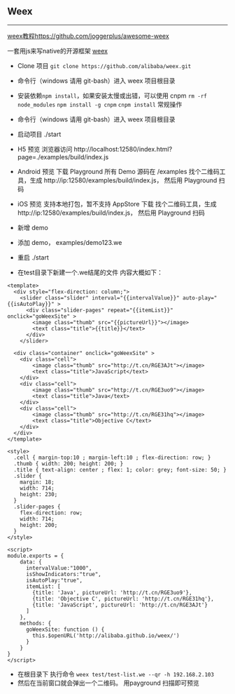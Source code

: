 ## Weex 
----

[weex教程https://github.com/joggerplus/awesome-weex](https://github.com/joggerplus/awesome-weex)

一套用js来写native的开源框架
[weex](https://github.com/alibaba/weex)


+ Clone 项目 `git clone https://github.com/alibaba/weex.git`
+ 命令行（windows 请用 git-bash）进入 weex 项目根目录
+ 安装依赖`npm install`，如果安装太慢或出错，可以使用 cnpm
  `rm -rf node_modules`
  `npm install -g cnpm`
  `cnpm install`
常规操作

+ 命令行（windows 请用 git-bash）进入 weex 项目根目录
+ 启动项目 ./start
+ H5 预览
   浏览器访问 http://localhost:12580/index.html?page=./examples/build/index.js
+ Android 预览
  下载 Playground 所有 Demo 源码在 /examples
  找个二维码工具，生成 http://ip:12580/examples/build/index.js， 然后用 Playground 扫码
+ iOS 预览
   支持本地打包，暂不支持 AppStore 下载
   找个二维码工具，生成 http://ip:12580/examples/build/index.js， 然后用 Playground 扫码
+  新增 demo
+  添加 demo， examples/demo123.we
+  重启 ./start


+ 在test目录下新建一个.we结尾的文件  内容大概如下：
```
<template>
  <div style="flex-direction: column;">
    <slider class="slider" interval="{{intervalValue}}" auto-play="{{isAutoPlay}}" >
      <div class="slider-pages" repeat="{{itemList}}" onclick="goWeexSite" >
        <image class="thumb" src="{{pictureUrl}}"></image>
        <text class="title">{{title}}</text>
      </div>
    </slider>

  <div class="container" onclick="goWeexSite" >
    <div class="cell">
        <image class="thumb" src="http://t.cn/RGE3AJt"></image>
        <text class="title">JavaScript</text>
    </div>
    <div class="cell">
        <image class="thumb" src="http://t.cn/RGE3uo9"></image>
        <text class="title">Java</text>
    </div>
    <div class="cell">
        <image class="thumb" src="http://t.cn/RGE31hq"></image>
        <text class="title">Objective C</text>
    </div>
  </div>
</template>

<style>
  .cell { margin-top:10 ; margin-left:10 ; flex-direction: row; }
  .thumb { width: 200; height: 200; }
  .title { text-align: center ; flex: 1; color: grey; font-size: 50; }
  .slider {
    margin: 18;
    width: 714;
    height: 230;
  }
  .slider-pages {
    flex-direction: row;
    width: 714;
    height: 200;
  }
</style>

<script>
module.exports = {
    data: {
      intervalValue:"1000",
      isShowIndicators:"true",
      isAutoPlay:"true",
      itemList: [
        {title: 'Java', pictureUrl: 'http://t.cn/RGE3uo9'},
        {title: 'Objective C', pictureUrl: 'http://t.cn/RGE31hq'},
        {title: 'JavaScript', pictureUrl: 'http://t.cn/RGE3AJt'}
      ]
    },
    methods: {
      goWeexSite: function () {
        this.$openURL('http://alibaba.github.io/weex/')
      }
    }
}
</script>
```
 + 在根目录下 执行命令
 `weex test/test-list.we --qr -h 192.168.2.103`
 + 然后在当前窗口就会弹出一个二维码。 用payground 扫描即可预览



